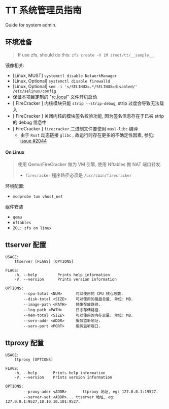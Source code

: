 # TT 系统管理员指南

Guide for system admin.

## 环境准备

> If use zfs, should do this: `zfs create -V 1M zroot/tt/__sample__`.

镜像相关:
- [Linux, MUST] `systemctl disable NetworkManager`
- [Linux, Optional] `systemctl disable firewalld`
- [Linux, Optional] `sed -i 's/SELINUX=.*/SELINUX=disabled/' /etc/selinux/config`
- 保证本项目定制的 "[rc.local](../tools/images/linux_vm/rc.local)" 文件开机启动
- [ FireCracker ] 内核模块只能 `strip --strip-debug`, strip 过度会导致无法载入
- [ FireCracker ] 关闭内核的模块签名校验功能, 因为签名信息存在于已被 strip 的 debug 信息中
- [ FireCracker ] `firecracker` 二进制文件要使用 `musl-libc` 编译
    - 由于 `Rust` 动态链接 `glibc` , 故运行时存在更多的不确定性因素, 参见: [issue #2044](https://github.com/firecracker-microvm/firecracker/issues/2044)

#### On Linux

> 使用 Qemu\FireCracker 做为 VM 引擎, 使用 Nftables 做 NAT 端口转发.
>
> - `firecracker` 程序路径必须是 `/usr/sbin/firecracker`

环境配置:

- `modprobe tun vhost_net`

组件安装

- `qemu`
- `nftables`
- `ZOL: zfs on linux`

## ttserver 配置

```shell
USAGE:
    ttserver [FLAGS] [OPTIONS]

FLAGS:
    -h, --help         Prints help information
    -V, --version      Prints version information

OPTIONS:
        --cpu-total <NUM>      可以使用的 CPU 核心总数.
        --disk-total <SIZE>    可以使用的磁盘总量, 单位: MB.
        --image-path <PATH>    镜像存放路径.
        --log-path <PATH>      日志存储路径.
        --mem-total <SIZE>     可以使用的内存总量, 单位: MB.
        --serv-addr <ADDR>     服务监听地址.
        --serv-port <PORT>     服务监听端口.
```

## ttproxy 配置

```shell
USAGE:
    ttproxy [OPTIONS]

FLAGS:
    -h, --help       Prints help information
    -V, --version    Prints version information

OPTIONS:
        --proxy-addr <ADDR>       ttproxy 地址, eg: 127.0.0.1:19527.
        --server-set <ADDR>... ttserver 地址, eg: 127.0.0.1:9527,10.10.10.101:9527.
```
